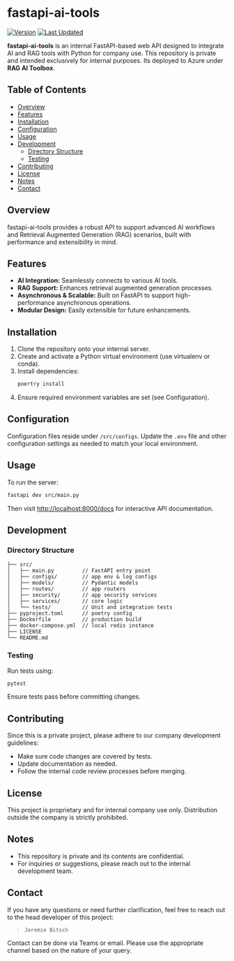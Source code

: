 # fastapi-ai-tools

[![Version](https://img.shields.io/badge/version-0.2.1.0225-blue)](https://github.com/jayseregon/programming/fastapi/fastapi-ai-tools)
[![Last Updated](https://img.shields.io/badge/last%20updated-2025.02.25-brightgreen)](https://github.com/jayseregon/programming/fastapi/fastapi-ai-tools)

**fastapi-ai-tools** is an internal FastAPI-based web API designed to integrate AI and RAG tools with Python for company use. This repository is private and intended exclusively for internal purposes. Its deployed to Azure under **RAG AI Toolbox**.

## Table of Contents
- [Overview](#overview)
- [Features](#features)
- [Installation](#installation)
- [Configuration](#configuration)
- [Usage](#usage)
- [Development](#development)
  - [Directory Structure](#directory-structure)
  - [Testing](#testing)
- [Contributing](#contributing)
- [License](#license)
- [Notes](#notes)
- [Contact](#contact)

## Overview
fastapi-ai-tools provides a robust API to support advanced AI workflows and Retrieval Augmented Generation (RAG) scenarios, built with performance and extensibility in mind.

## Features
- **AI Integration:** Seamlessly connects to various AI tools.
- **RAG Support:** Enhances retrieval augmented generation processes.
- **Asynchronous & Scalable:** Built on FastAPI to support high-performance asynchronous operations.
- **Modular Design:** Easily extensible for future enhancements.

## Installation
1. Clone the repository onto your internal server.
2. Create and activate a Python virtual environment (use virtualenv or conda).
3. Install dependencies:
   ```bash
   poertry install
   ```
4. Ensure required environment variables are set (see Configuration).

## Configuration
Configuration files reside under `/src/configs`. Update the `.env` file and other configuration settings as needed to match your local environment.

## Usage
To run the server:
```bash
fastapi dev src/main.py
```
Then visit [http://localhost:8000/docs](http://localhost:8000/docs) for interactive API documentation.

## Development

### Directory Structure
```plaintext
├── src/
│   ├── main.py         // FastAPI entry point
│   ├── configs/        // app env & log configs
│   ├── models/         // Pydantic models
│   ├── routes/         // app routers
│   ├── security/       // app security services
│   ├── services/       // core logic
│   └── tests/          // Unit and integration tests
├── pyproject.toml      // poetry config
├── Dockerfile          // production build
├── docker-compose.yml  // local redis instance
├── LICENSE
└── README.md
```

### Testing
Run tests using:
```bash
pytest
```
Ensure tests pass before committing changes.

## Contributing
Since this is a private project, please adhere to our company development guidelines:
- Make sure code changes are covered by tests.
- Update documentation as needed.
- Follow the internal code review processes before merging.

## License
This project is proprietary and for internal company use only. Distribution outside the company is strictly prohibited.

## Notes
- This repository is private and its contents are confidential.
- For inquiries or suggestions, please reach out to the internal development team.

## Contact

If you have any questions or need further clarification, feel free to reach out to the head developer of this project:

>  `Jeremie Bitsch`

Contact can be done via Teams or email. Please use the appropriate channel based on the nature of your query.

